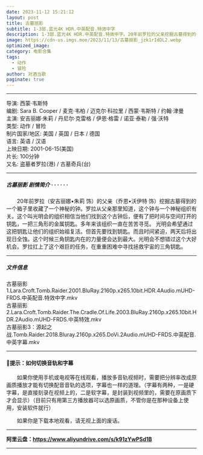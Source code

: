 ```yaml
---
date: 2023-11-12 15:21:12
layout: post
title: 古墓丽影
subtitle: 1-3部.蓝光4K HDR.中英配音.特效中字
description: 1-3部.蓝光4K HDR.中英配音.特效中字。20年前罗拉的父亲挖掘古墓得到的一个箱子里收藏了一个神秘的钟。罗拉从父亲那里知道，这个钟与一个神秘组织有关。这个叫光明会的组织相信当他们找到这个古钟后，便有了把时间与空间打开的钥匙，一把三角形的金属钥匙...
image: https://cdn-us.imgs.moe/2023/11/13/古墓丽影_jzk1rIdDL2.webp
optimized_image: 
category: 电影合集
tags:
  - 动作
  - 冒险
author: 对酒当歌
paginate: true
---
```



---

导演: 西蒙·韦斯特  
编剧: Sara B. Cooper / 麦克·韦柏 / 迈克尔·科拉里 / 西蒙·韦斯特 / 约翰·津曼  
主演: 安吉丽娜·朱莉 / 丹尼尔·克雷格 / 伊恩·格雷 / 诺亚·泰勒 / 强·沃特  
类型: 动作 / 冒险  
制片国家/地区: 美国 / 英国 / 日本 / 德国  
语言: 英语 / 汉语  
上映日期: 2001-06-15(美国)  
片长: 100分钟  
又名: 盗墓者罗拉(港) / 古墓奇兵(台)  

---

##### 古墓丽影 剧情简介 · · · · · ·

　　20年前罗拉（安吉丽娜•朱莉 饰）的父亲（乔恩•沃伊特 饰）挖掘古墓得到的一个箱子里收藏了一个神秘的钟。罗拉从父亲那里知道，这个钟与一个神秘组织有关。这个叫光明会的组织相信当他们找到这个古钟后，便有了把时间与空间打开的钥匙，一把三角形的金属钥匙。多年来该组织一直在苦苦寻觅。 光明会希望通过这把钥匙让他们的组织始祖复活。但首先要找到钥匙。而且时间紧迫，两天后将出现日全蚀。这个时候三角钥匙内在的力量便会达到最大。光明会不想错过这个大好机会。罗拉扛上了这个艰巨的任务，在重重困难中寻找拯救宇宙的三角钥匙。

---

##### 文件信息

古墓丽影1.Lara.Croft.Tomb.Raider.2001.BluRay.2160p.x265.10bit.HDR.4Audio.mUHD-FRDS.中英配音.特效中字.mkv  
古墓丽影2.Lara.Croft.Tomb.Raider.The.Cradle.Of.Life.2003.BluRay.2160p.x265.10bit.HDR.2Audio.mUHD-FRDS.中英特效.mkv  
古墓丽影3：源起之战.Tomb.Raider.2018.Bluray.2160p.x265.DoVi.2Audio.mUHD-FRDS.中英配音.中英字幕.mkv  

---

#### 🔔提示：如何切换音轨和字幕

　　如果你使用手机或电视等在线观看，播放多音轨视频时，需要把分辨率改成原画质播放才能有切换配音音轨的选项，字幕也一样的道理。（字幕有两种，一是硬字幕，是直接刻录在视频上的，二是软字幕，是封装到视频里的，需要在原画质下才会显示）（目前只有用第三方播放器可以选原画质，不管你是在那种设备上使用，安装软件就行）

　　如果你是下载本地观看，请无视上面的废话。

---

**阿里云盘：<https://www.aliyundrive.com/s/k91zYwPSd1B>**

---
